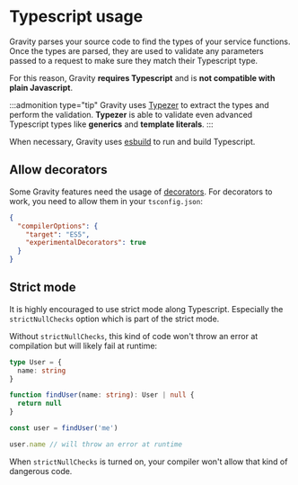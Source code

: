 # Typescript usage

Gravity parses your source code to find the types of your service functions. Once the types are parsed, they are used to validate any parameters passed to a request to make sure they match their Typescript type.

For this reason, Gravity **requires Typescript** and is **not compatible with plain Javascript**.

:::admonition type="tip"
Gravity uses [Typezer](https://www.npmjs.com/package/typezer) to extract the types and perform the validation. **Typezer** is able to validate even advanced Typescript types like **generics** and **template literals**.
:::

When necessary, Gravity uses [esbuild](https://esbuild.github.io/) to run and build Typescript.

## Allow decorators

Some Gravity features need the usage of [decorators](https://www.typescriptlang.org/docs/handbook/decorators.html). For decorators to work, you need to allow them in your `tsconfig.json`:

```json
{
  "compilerOptions": {
    "target": "ES5",
    "experimentalDecorators": true
  }
}
```

## Strict mode

It is highly encouraged to use strict mode along Typescript. Especially the `strictNullChecks` option which is part of the strict mode.

Without `strictNullChecks`, this kind of code won't throw an error at compilation but will likely fail at runtime:

```typescript
type User = {
  name: string
}

function findUser(name: string): User | null {
  return null
}

const user = findUser('me')

user.name // will throw an error at runtime
```

When `strictNullChecks` is turned on, your compiler won't allow that kind of dangerous code.
